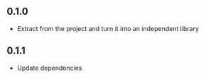 ## 0.1.0

- Extract from the project and turn it into an independent library

## 0.1.1

- Update dependencies